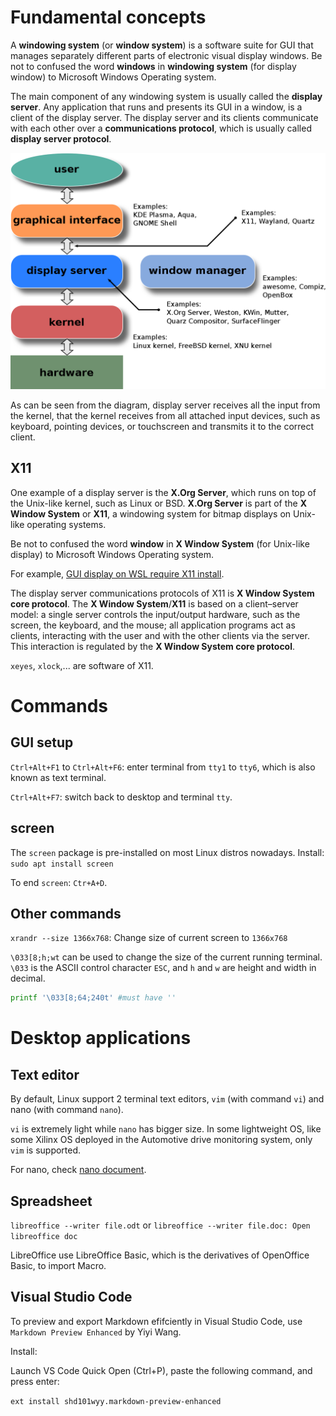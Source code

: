 # Fundamental concepts
A **windowing system** (or **window system**) is a software suite for GUI that manages separately different parts of electronic visual display windows. Be not to confused the word **windows** in **windowing system** (for display window) to Microsoft Windows Operating system.

The main component of any windowing system is usually called the **display server**. Any application that runs and presents its GUI in a window, is a client of the display server. The display server and its clients communicate with each other over a **communications protocol**, which is usually called **display server protocol**.

![](../Environment/Images/Layers_of_the_graphical_user_interface.svg.png)

As can be seen from the diagram, display server receives all the input from the kernel, that the kernel receives from all attached input devices, such as keyboard, pointing devices, or touchscreen and transmits it to the correct client. 

## X11

One example of a display server is the **X.Org Server**, which runs on top of the Unix-like kernel, such as Linux or BSD. **X.Org Server** is part of the **X Window System** or **X11**, a windowing system for bitmap displays on Unix-like operating systems. 

Be not to confused the word **window** in **X Window System** (for Unix-like display) to Microsoft Windows Operating system. 

For example, [GUI display on WSL require X11 install](https://github.com/TranPhucVinh/Windows-Batch/blob/master/Environment/Windows%20Subsystem%20for%20Linux.md#running-gui).

The display server communications protocols of X11 is **X Window System core protocol**. The **X Window System**/**X11** is based on a client–server model: a single server controls the input/output hardware, such as the screen, the keyboard, and the mouse; all application programs act as clients, interacting with the user and with the other clients via the server. This interaction is regulated by the **X Window System core protocol**. 

``xeyes``, ``xlock``,... are software of X11.

# Commands

## GUI setup

``Ctrl+Alt+F1`` to ``Ctrl+Alt+F6``: enter terminal from ``tty1`` to ``tty6``, which is also known as text terminal.

``Ctrl+Alt+F7``: switch back to desktop and terminal ``tty``.

## screen

The ``screen`` package is pre-installed on most Linux distros nowadays. Install: ``sudo apt install screen``

To end ``screen``: ``Ctr+A+D``.

## Other commands

``xrandr --size 1366x768``: Change size of current screen to ``1366x768``

``\033[8;h;wt`` can be used to change the size of the current running terminal. ``\033`` is the ASCII control character ``ESC``, and ``h`` and ``w`` are height and width in decimal.

```sh
printf '\033[8;64;240t' #must have ''
```
# Desktop applications

## Text editor

By default, Linux support 2 terminal text editors, ``vim`` (with command ``vi``) and nano (with command ``nano``).

``vi`` is extremely light while ``nano`` has bigger size. In some lightweight OS, like some Xilinx OS deployed in the Automotive drive monitoring system, only ``vim`` is supported.

For nano, check [nano document](https://github.com/TranPhucVinh/Linux-Shell/blob/master/Physical%20layer/File%20system/Write%20operations.md#nano).
## Spreadsheet

``libreoffice --writer file.odt`` or ``libreoffice --writer file.doc: Open libreoffice doc``

LibreOffice use LibreOffice Basic, which is the derivatives of OpenOffice Basic, to import Macro.

## Visual Studio Code

To preview and export Markdown efifciently in Visual Studio Code, use ``Markdown Preview Enhanced`` by Yiyi Wang. 

Install: 

Launch VS Code Quick Open (Ctrl+P), paste the following command, and press enter:

``ext install shd101wyy.markdown-preview-enhanced``
